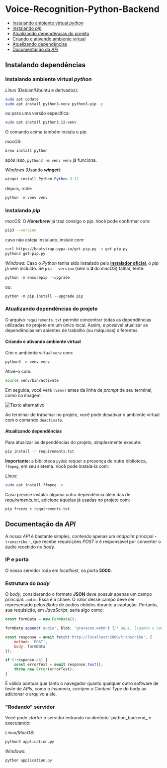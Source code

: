 # Voice-Recognition-Python-Backend

 - [Instalando ambiente virtual _python_](#instalando-ambiente-virtual-python)
 - [Instalando _pip_](#instalando-pip)
 - [Atualizando dependências do projeto](#atualizando-dependências-do-projeto)
 - [Criando e ativando ambiente virtual](#criando-e-ativando-ambiente-virtual)
 - [Atualizando dependências](#atualizando-dependências)
 - [Documentação da _API_](#documentação-da-api)

## Instalando dependências

### Instalando ambiente virtual _python_

_Linux_ (Debian/Ubuntu e derivados):
```bash
sudo apt update
sudo apt install python3-venv python3-pip -y
```
ou para uma versão específica:
```bash
sudo apt install python3.12-venv
```
O comando acima também instala o _pip_.

_macOS_:
```bash
brew install python
```

após isso, `python3 -m venv venv` já funciona.


_Windows_ (Usando _**winget**_):
```powershell
winget install Python.Python.3.12
```

depois, rode:
```powershell
python -m venv venv
```

### Instalando _pip_

_macOS_:
O _**Homebrew**_ já traz consigo o _pip_. Você pode confirmar com:
```bash
pip3 --version
```
caso não esteja instalado, instale com:

```bash
curl https://bootstrap.pypa.io/get-pip.py -o get-pip.py
python3 get-pip.py
```

_Windows_:
Caso o _Python_ tenha sido instalado pelo [**instalador oficial**](https://www.python.org/downloads/), o _pip_ já vem incluído. Se `pip --version` (sem o **3** do _macOS_) falhar, tente:

```powershell
python -m ensurepip --upgrade
```

ou:

```powershell
python -m pip install --upgrade pip
```

### Atualizando dependências do projeto

O arquivo `requirements.txt` permite concentrar todas as dependências utilizadas no projeto em um único local. Assim, é possível atualizar as dependências em abientes de trabalho (ou máquinas) diferentes.

#### Criando e ativando ambiente virtual

Crie o ambiente virtual `venv` com:

```bash
python3 -m venv venv
```

Ative-o com:

```bash
source venv/bin/activate
```
Em seguida, você verá `(venv)` antes da linha de _prompt_ de seu terminal, como na imagem:

![Texto alternativo](https://encrypted-tbn0.gstatic.com/images?q=tbn:ANd9GcTF4WsWEZ9aIQ2zzJz64Guf6cRCBki6Mb5fiQ&s)

Ao terminar de trabalhar no projeto, você pode desativar o ambiente virtual com o comando `deactivate`.

#### Atualizando dependências

Para atualizar as dependências do projeto, simplesmente execute:

```bash
pip install -r requirements.txt
```
**Importante:** a biblioteca `pydub` requer a presença de outra biblioteca, `ffmpeg`, em seu sistema. Você pode instalá-la com:

_Linux_:
```bash
sudo apt install ffmpeg -y
```

Caso precise instalar alguma outra dependência além das de _requirements.txt_, adicione àquelas já usadas no projeto com:

```
pip freeze > requirements.txt
```
## Documentação da _API_

A nossa _API_ é bastante simples, contendo apenas um _endpoint_ principal - `transcribe` -, que recebe requisições _POST_ e é responsável por converter o áudio recebido no _body_.

### IP e porta

O nosso servidor roda em _localhost_, na porta **5000**.

### Estrutura do _body_

O _body_, considerando o formato **JSON** deve possuir apenas um campo principal: `audio`. Essa é a chave. O valor desse campo deve ser representado pelos _Blobs_ de áudios obtidos durante a captação. Portanto, sua requisição, em _JavaScript_, seria algo como:

```javascript
const formData = new FormData();

formData.append('audio', blob, 'gravacao.webm') {/* aqui, ligamos o campo 'audio' ao seu valor, que são os blobs, que recebem o nome de 'gravacao.webm' */}

const response = await fetch('http://localhost:5000/transcribe', {
    method: 'POST',
    body: formData
});

if (!response.ok) {
    const errorText = await response.text();
    throw new Error(errorText);
}
```

É válido pontuar que tanto o navegador quanto qualquer outro software de teste de _APIs_, como o _Insomnia_, corrijem o _Content Type_ do body ao adicionar o arquivo a ele.

### "Rodando" servidor

Você pode _startar_ o servidor entrando no diretório `python_backend_ e executando:

_Linux/MacOS_:

```bash
python3 application.py
```

_Windows_:

```powershell
python application.py
```
